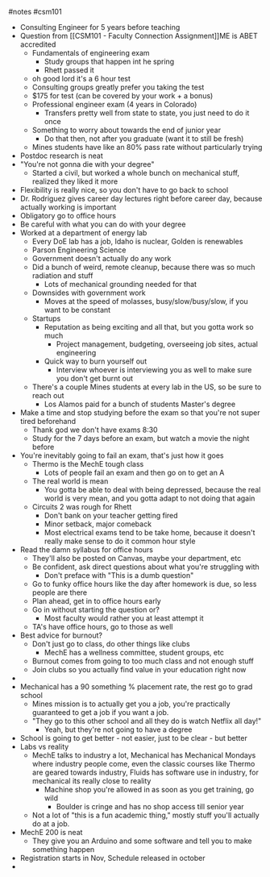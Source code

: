 #notes #csm101


- Consulting Engineer for 5 years before teaching 
- Question from [[CSM101 - Faculty Connection Assignment]]ME is ABET accredited
	- Fundamentals of engineering exam
		- Study groups that happen int he spring
		- Rhett passed it
	- oh good lord it's a 6 hour test
	- Consulting groups greatly prefer you taking the test
	- $175 for test (can be covered by your work + a bonus)
	- Professional engineer exam (4 years in Colorado)
		- Transfers pretty well from state to state, you just need to do it once 
	- Something to worry about towards the end of junior year
		- Do that then, not after you graduate (want it to still be fresh)
	- Mines students have like an 80% pass rate without particularly trying 
- Postdoc research is neat
- "You're not gonna die with your degree"
	- Started a civil, but worked a whole bunch on mechanical stuff, realized they liked it more
- Flexibility is really nice, so you don't have to go back to school
- Dr. Rodriguez gives career day lectures right before career day, because actually working is important
- Obligatory go to office hours
- Be careful with what you can do with your degree
- Worked at a department of energy lab
	- Every DoE lab has a job, Idaho is nuclear, Golden is renewables
	- Parson Engineering Science
	- Government doesn't actually do any work
	- Did a bunch of weird, remote cleanup, because there was so much radiation and stuff
		- Lots of mechanical grounding needed for that
	- Downsides with government work
		- Moves at the speed of molasses, busy/slow/busy/slow, if you want to be constant 
	- Startups
		- Reputation as being exciting and all that, but you gotta work so much
			- Project management, budgeting, overseeing job sites, actual engineering
		- Quick way to burn yourself out
			- Interview whoever is interviewing you as well to make sure you don't get burnt out
	- There's a couple Mines students at every lab in the US, so be sure to reach out 
		- Los Alamos paid for a bunch of students Master's degree
- Make a time and stop studying before the exam so that you're not super tired beforehand
	- Thank god we don't have exams 8:30 
	- Study for the 7 days before an exam, but watch a movie the night before
- You're inevitably going to fail an exam, that's just how it goes
	- Thermo is the MechE tough class
		- Lots of people fail an exam and then go on to get an A
	- The real world is mean
		- You gotta be able to deal with being depressed, because the real world is very mean, and you gotta adapt to not doing that again
	- Circuits 2 was rough for Rhett
		- Don't bank on your teacher getting fired
		- Minor setback, major comeback
		- Most electrical exams tend to be take home, because it doesn't really make sense to do it common hour style
- Read the damn syllabus for office hours
	- They'll also be posted on Canvas, maybe your department, etc
	- Be confident, ask direct questions about what you're struggling with
		- Don't preface with "This is a dumb question"
	- Go to funky office hours like the day after homework is due, so less people are there
	- Plan ahead, get in to office hours early
	- Go in without starting the question or?
		- Most faculty would rather you at least attempt it
	- TA's have office hours, go to those as well
- Best advice for burnout?
	- Don't just go to class, do other things like clubs
		- MechE has a wellness committee, student groups, etc
	- Burnout comes from going to too much class and not enough stuff
	- Join clubs so you actually find value in your education right now
- 
- Mechanical has a 90 something % placement rate, the rest go to grad school
	- Mines mission is to actually get you a job, you're practically guaranteed to get a job if you want a job. 
	- "They go to this other school and all they do is watch Netflix all day!"
		- Yeah, but they're not going to have a degree
- School is going to get better - not easier, just to be clear - but better
- Labs vs reality
	- MechE talks to industry a lot, Mechanical has Mechanical Mondays where industry people come, even the classic courses like Thermo are geared towards industry, Fluids has software use in industry, for mechanical its really close to reality
		- Machine shop you're allowed in as soon as you get training, go wild
			- Boulder is cringe and has no shop access till senior year
	- Not a lot of "this is a fun academic thing," mostly stuff you'll actually do at a job. 
- MechE 200 is neat
	- They give you an Arduino and some software and tell you to make something happen
- Registration starts in Nov, Schedule released in october
- 